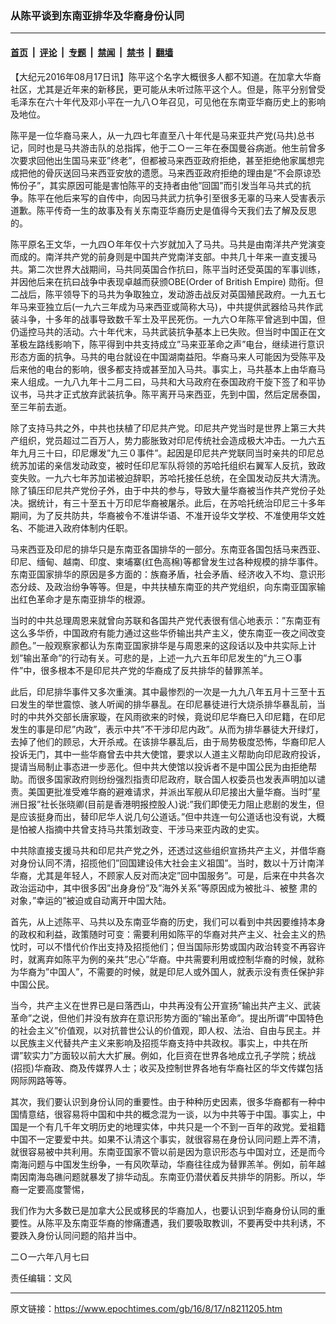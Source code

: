 ### 从陈平谈到东南亚排华及华裔身份认同

---

#### [首页](../../../..?n8211205) &nbsp;|&nbsp; [评论](../../../../../epoch-comment?n8211205) &nbsp;|&nbsp; [专题](../../../../../epoch-special?n8211205) &nbsp;|&nbsp; [禁闻](../../../../../epoch-news?n8211205) &nbsp;|&nbsp; [禁书](../../../../../books?n8211205) &nbsp;|&nbsp; [翻墙](https://github.com/gfw-breaker/nogfw/blob/master/README.md?n8211205)


<div class="post_content" id="artbody" itemprop="articleBody">
 <!-- article content begin -->
 <p>
  【大纪元2016年08月17日讯】陈平这个名字大概很多人都不知道。在加拿大华裔社区，尤其是近年来的新移民，更可能从未听过陈平这个人。但是，陈平分别曾受毛泽东在六十年代及邓小平在一九八Ｏ年召见，可见他在东南亚华裔历史上的影响及地位。
 </p>
 <p>
  陈平是一位华裔马来人，从一九四七年直至八十年代是马来亚共产党(马共)总书记，同时也是马共游击队的总指挥，他于二Ｏ一三年在泰国曼谷病逝。他生前曾多次要求回他出生国马来亚”终老”，但都被马来西亚政府拒绝，甚至拒绝他家属想完成把他的骨灰送回马来西亚安放的遗愿。马来西亚政府拒绝的理由是”不会原谅恐怖份子”，其实原因可能是害怕陈平的支持者由他”回国”而引发当年马共式的抗争。陈平在他后来写的自传中，向因马共武力抗争引至很多无辜的马来人受害表示道歉。陈平传奇一生的故事及有关东南亚华裔历史是值得今天我们去了解及反思的。
 </p>
 <p>
  陈平原名王文华，一九四Ｏ年年仅十六岁就加入了马共。马共是由南洋共产党演变而成的。南洋共产党的前身则是中国共产党南洋支部。中共几十年来一直支援马共。第二次世界大战期间，马共同英国合作抗曰，陈平当时还受英国的军事训练，并因他后来在抗曰战争中表现卓越而获颁OBE(Order of British Empire) 勋衔。但二战后，陈平领导下的马共为争取独立，发动游击战反对英国殖民政府。一九五七年马来亚独立后(一九六三年成为马来西亚或简称大马)，中共提供武器给马共作武装斗争，十多年的战事导致数千军士及平民死伤。一九六Ｏ年陈平曾逃到中国，但仍遥控马共的活动。六十年代末，马共武装抗争基本上已失败。但当时中国正在文革极左路线影响下，陈平得到中共支持成立”马来亚革命之声”电台，继续进行意识形态方面的抗争。马共的电台就设在中国湖南益阳。华裔马来人可能因为受陈平及后来他的电台的影响，很多都支持或甚至加入马共。事实上，马共基本上由华裔马来人组成。一九八九年十二月二曰，马共和大马政府在泰国政府干旋下签了和平协议书，马共才正式放弃武装抗争。陈平离开马来西亚，先到中国，然后定居泰国，至三年前去逝。
 </p>
 <p>
  除了支持马共之外，中共也扶植了印尼共产党。印尼共产党当时是世界上第三大共产组织，党员超过二百万人，势力膨胀致对印尼传统社会造成极大冲击。一九六五年九月三十曰，印尼爆发”九三０事件”。起因是印尼共产党联同当时亲共的印尼总统苏加诺的亲信发动政变，被时任印尼军队将领的苏哈托组织右翼军人反抗，致政变失败。一九六七年苏加诺被迫辞职，苏哈托接任总统，在全国发动反共大清洗。除了镇压印尼共产党份子外，由于中共的参与，导致大量华裔被当作共产党份子处决。据统计，有三十至五十万印尼华裔被屠杀。此后，在苏哈托统治印尼三十多年期间，为了反共防共，华裔被令不准讲华语、不准开设华文学校、不准使用华文姓名、不能进入政府体制内任职。
 </p>
 <p>
  马来西亚及印尼的排华只是东南亚各国排华的一部分。东南亚各国包括马来西亚、印尼、缅甸、越南、印度、柬埔寨(红色高棉)等都曾发生过各种规模的排华事件。东南亚国家排华的原因是多方面的：族裔矛盾，社会矛盾、经济收入不均、意识形态分歧、及政治纷争等等。但是，中共扶植东南亚的共产党组织，向东南亚国家输出红色革命才是东南亚排华的根源。
 </p>
 <p>
  当时的中共总理周恩来就曾向苏联和各国共产党代表很有信心地表示：”东南亚有这么多华侨，中国政府有能力通过这些华侨输出共产主义，使东南亚一夜之间改变颜色。”一般观察家都认为东南亚国家排华是与周恩来的这段话以及中共实际上计划”输出革命”的行动有关。可悲的是，上述一九六五年印尼发生的”九三Ｏ事件”中，很多根本不是印尼共产党的华裔成了反共排华的替罪羔羊。
 </p>
 <p>
  此后，印尼排华事件又多次重演。其中最惨烈的一次是一九九八年五月十三至十五曰发生的举世震惊、骇人听闻的排华暴乱。在印尼暴徒进行大烧杀排华暴乱前，当时的中共外交部长唐家璇，在风雨欲来的时候，竟说印尼华裔巳入印尼籍，在印尼发生的事是印尼”内政”，表示中共”不干涉印尼内政”。从而为排华暴徒大开绿灯，去掉了他们的顾忌，大开杀戒。在该排华暴乱后，由于局势极度恐怖，华裔印尼人投诉无门，其中一些华裔曾去中共大使馆，要求以人道主义帮助向印尼政府投诉，提请当局制止事态进一步恶化。但中共大使馆以投诉者不是中国公民为由拒绝帮助。而很多国家政府则纷纷强烈指责印尼政府，联合国人权委员也发表声明加以谴责。美国更批准受难华裔的避难请求，并派出军舰从印尼接出大量华裔。当时”星洲日报”社长张晓卿(目前是香港明报控股人)说:”我们即使无力阻止悲剧的发生，但是应该挺身而出，替印尼华人说几句公道话。”但中共连一句公道话也没有说，大概是怕被人指摘中共曾支持马共策划政变、干涉马来亚内政的史实。
 </p>
 <p>
  中共除直接支援马共和印尼共产党之外，还透过这些组织宣扬共产主义，并借华裔对身份认同不清，招揽他们”回国建设伟大社会主义祖国”。当时，数以十万计南洋华裔，尤其是年轻人，不顾家人反对而决定”回中国服务”。可是，后来在中共各次政治运动中，其中很多因”出身身份”及”海外关系”等原因成为被批斗、被整 肃的对象，”幸运的”被迫或自动离开中国大陆。
 </p>
 <p>
  首先，从上述陈平、马共以及东南亚华裔的历史，我们可以看到中共因要维持本身的政权和利益，政策随时可变：需要利用如陈平的华裔对共产主义、社会主义的热忱时，可以不惜代价作出支持及招揽他们；但当国际形势或国内政治转变不再容许时，就离弃如陈平为例的亲共”忠心”华裔。中共需要利用或控制华裔的时候，就称为华裔为”中国人”，不需要的时候，就是印尼人或外国人，就表示没有责任保护非中国公民。
 </p>
 <p>
  当今，共产主义在世界已是曰落西山，中共再没有公开宣扬”输出共产主义、武装革命”之说，但他们并没有放弃在意识形势方面的”输出革命”。提出所谓”中国特色的社会主义”价值观，以对抗普世公认的价值观，即人权、法治、自由与民主。并以民族主义代替共产主义来影响及招揽华裔支持中共政权。事实上，中共在所谓”软实力”方面较以前大大扩展。例如，化巨资在世界各地成立孔子学院；统战(招揽)华裔政、商及传媒界人士；收买及控制世界各地有华裔社区的华文传媒包括网际网路等等。
 </p>
 <p>
  其次，我们要认识到身份认同的重要性。由于种种历史因素，很多华裔都有一种中国情意结，很容易将中国和中共的概念混为一谈，以为中共等于中国。事实上，中国是一个有几千年文明历史的地理实体，中共只是一个不到一百年的政党。爱祖籍中国不一定要爱中共。如果不认清这个事实，就很容易在身份认同问题上弄不清，就很容易被中共利用。东南亚国家不管以前是因为意识形态与中国对立，还是而今南海问题与中国发生纷争，一有风吹草动，华裔往往成为替罪羔羊。例如，前年越南因南海岛礁问题就暴发了排华动乱。东南亚仍潜伏着反共排华的阴影。所以，华裔一定要高度警惕，
 </p>
 <p>
  我们作为大多数已是加拿大公民或移民的华裔加人，也要认识到华裔身份认同的重要性。从陈平及东南亚华裔的惨痛遭遇，我们要吸取教训，不要再受中共利诱，不要跌入身份认同问题的陷井当中。
 </p>
 <p>
  二Ｏ一六年八月七曰
 </p>
 <p>
  责任编辑：文风
 </p>
 <!-- article content end -->
 <div id="below_article_ad">
 </div>
</div>


---

原文链接：https://www.epochtimes.com/gb/16/8/17/n8211205.htm